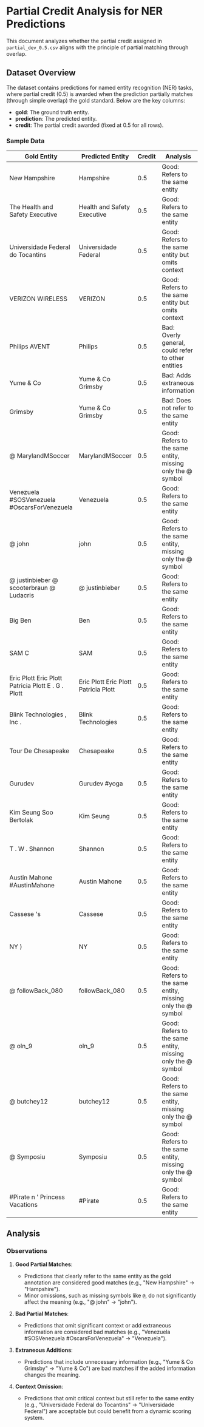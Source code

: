 # Partial Credit Analysis for NER Predictions

This document analyzes whether the partial credit assigned in `partial_dev_0.5.csv` aligns with the principle of partial matching through overlap.

## Dataset Overview

The dataset contains predictions for named entity recognition (NER) tasks, where partial credit (0.5) is awarded when the prediction partially matches (through simple overlap) the gold standard. Below are the key columns:
- **gold**: The ground truth entity.
- **prediction**: The predicted entity.
- **credit**: The partial credit awarded (fixed at 0.5 for all rows).

### Sample Data

| Gold Entity                                           | Predicted Entity                          | Credit | Analysis                                      |
|-------------------------------------------------------|-------------------------------------------|--------|----------------------------------------------|
| New Hampshire                                         | Hampshire                                 | 0.5    | Good: Refers to the same entity              |
| The Health and Safety Executive                      | Health and Safety Executive               | 0.5    | Good: Refers to the same entity              |
| Universidade Federal do Tocantins                    | Universidade Federal                      | 0.5    | Good: Refers to the same entity but omits context |
| VERIZON WIRELESS                                     | VERIZON                                   | 0.5    | Good: Refers to the same entity but omits context |
| Philips AVENT                                        | Philips                                   | 0.5    | Bad: Overly general, could refer to other entities |
| Yume & Co                                            | Yume & Co Grimsby                         | 0.5    | Bad: Adds extraneous information            |
| Grimsby                                              | Yume & Co Grimsby                         | 0.5    | Bad: Does not refer to the same entity       |
| @ MarylandMSoccer                                    | MarylandMSoccer                           | 0.5    | Good: Refers to the same entity, missing only the @ symbol |
| Venezuela #SOSVenezuela #OscarsForVenezuela          | Venezuela                                 | 0.5    | Good: Refers to the same entity              |               |
| @ john                                               | john                                      | 0.5    | Good: Refers to the same entity, missing only the @ symbol |
| @ justinbieber @ scooterbraun @ Ludacris             | @ justinbieber                            | 0.5    | Good: Refers to the same entity                            |
| Big Ben                                              | Ben                                       | 0.5    | Good: Refers to the same entity              | |
| SAM C                                                | SAM                                       | 0.5    | Good: Refers to the same entity              |
| Eric Plott Eric Plott Patricia Plott E . G . Plott   | Eric Plott Eric Plott Patricia Plott      | 0.5    | Good: Refers to the same entity              |
| Blink Technologies , Inc .                           | Blink Technologies                        | 0.5    | Good: Refers to the same entity              |
| Tour De Chesapeake                                   | Chesapeake                                | 0.5    | Good: Refers to the same entity              | |
| Gurudev                                              | Gurudev #yoga                             | 0.5    | Good: Refers to the same entity              |            |
| Kim Seung Soo Bertolak                               | Kim Seung                                 | 0.5    | Good: Refers to the same entity              |
| T . W . Shannon                                      | Shannon                                   | 0.5    | Good: Refers to the same entity              |
| Austin Mahone #AustinMahone                          | Austin Mahone                             | 0.5    | Good: Refers to the same entity              |
| Cassese 's                                           | Cassese                                  | 0.5    | Good: Refers to the same entity              |
| NY )                                                 | NY                                        | 0.5    | Good: Refers to the same entity              |
| @ followBack_080                                     | followBack_080                            | 0.5    | Good: Refers to the same entity, missing only the @ symbol |
| @ oln_9                                              | oln_9                                     | 0.5    | Good: Refers to the same entity, missing only the @ symbol |
| @ butchey12                                          | butchey12                                 | 0.5    | Good: Refers to the same entity, missing only the @ symbol |
| @ Symposiu                                           | Symposiu                                  | 0.5    | Good: Refers to the same entity, missing only the @ symbol |
| #Pirate n ' Princess Vacations                      | #Pirate                                   | 0.5    | Good: Refers to the same entity              |               |

## Analysis

### Observations
1. **Good Partial Matches**:
   - Predictions that clearly refer to the same entity as the gold annotation are considered good matches (e.g., "New Hampshire" → "Hampshire").
   - Minor omissions, such as missing symbols like `@`, do not significantly affect the meaning (e.g., "@ john" → "john").

2. **Bad Partial Matches**:
   - Predictions that omit significant context or add extraneous information are considered bad matches (e.g., "Venezuela #SOSVenezuela #OscarsForVenezuela" → "Venezuela").

3. **Extraneous Additions**:
   - Predictions that include unnecessary information (e.g., "Yume & Co Grimsby" → "Yume & Co") are bad matches if the added information changes the meaning.

4. **Context Omission**:
   - Predictions that omit critical context but still refer to the same entity (e.g., "Universidade Federal do Tocantins" → "Universidade Federal") are acceptable but could benefit from a dynamic scoring system.
